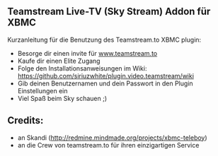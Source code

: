 Teamstream Live-TV (Sky Stream) Addon für XBMC
--------------------------------------------------------------------------------------

Kurzanleitung für die Benutzung des Teamstream.to XBMC plugin:
* Besorge dir einen invite für www.teamstream.to
* Kaufe dir einen Elite Zugang
* Folge den Installationsanweisungen im Wiki: https://github.com/siriuzwhite/plugin.video.teamstream/wiki
* Gib deinen Benutzernamen und dein Passwort in den Plugin Einstellungen ein
* Viel Spaß beim Sky schauen ;)

Credits:
--------------------------------------------------------------------------------------
- an Skandi (http://redmine.mindmade.org/projects/xbmc-teleboy)
- an die Crew von teamstream.to für ihren einzigartigen Service
